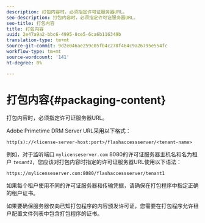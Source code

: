 ```yaml
---
description: 打包内容时，必须指定许可证服务器URL。
seo-description: 打包内容时，必须指定许可证服务器URL。
seo-title: 打包内容
title: 打包内容
uuid: 2e47a9a2-bbc6-4995-8ce5-6ca6b116349b
translation-type: tm+mt
source-git-commit: 9d2e046ae259c05fb4c278f464c9a26795e554fc
workflow-type: tm+mt
source-wordcount: '141'
ht-degree: 0%

---
```



# 打包内容{#packaging-content}

打包内容时，必须指定许可证服务器URL。

Adobe Primetime DRM Server URL采用以下格式：

```
http(s)://<license-server-host:port>/flashaccessserver/<tenant-name>
```

例如，对于监听端口 `mylicenseserver.com` 8080的许可证服务器主机名和名为租户 *`tenant1`*，您应该对打包内容时指定的许可证服务器URL使用以下语法：

```
https://mylicenseserver.com:8080/flashaccessserver/tenant1
```

如果每个租户使用不同的许可证服务器和传输凭据，请确保在打包程序中指定正确的租户证书。

如果要确保服务器仅向已知打包程序的内容颁发许可证，您需要在打包程序允许租户配置文件列表中包含打包程序的证书。

